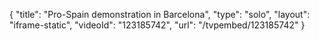 {
    "title": "Pro-Spain demonstration in Barcelona",
    "type": "solo",
    "layout": "iframe-static",
    "videoId": "123185742",
    "url": "\/tvpembed\/123185742"
}